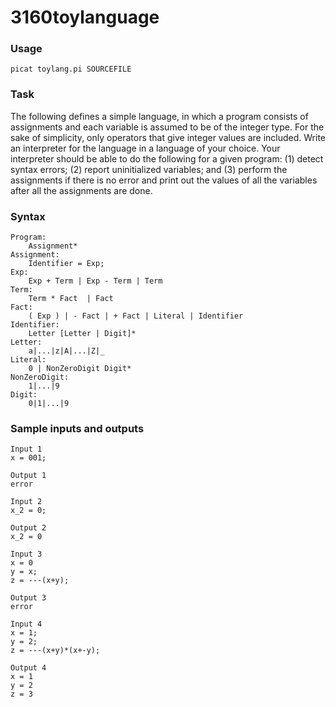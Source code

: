 # 3160toylanguage
### Usage
	picat toylang.pi SOURCEFILE
### Task
The following defines a simple language, in which a program consists of assignments and each variable is assumed to be of the integer type. For the sake of simplicity, only operators that give integer values are included. Write an interpreter for the language in a language of your choice. Your interpreter should be able to do the following for a given program: (1) detect syntax errors; (2) report uninitialized variables; and (3) perform the assignments if there is no error and print out the values of all the variables after all the assignments are done.
### Syntax
	Program:
		Assignment*
	Assignment:
		Identifier = Exp;
	Exp: 
		Exp + Term | Exp - Term | Term
	Term:
		Term * Fact  | Fact
	Fact:
		( Exp ) | - Fact | + Fact | Literal | Identifier
	Identifier:
		Letter [Letter | Digit]*
	Letter:
		a|...|z|A|...|Z|_
	Literal:
		0 | NonZeroDigit Digit*
	NonZeroDigit:
		1|...|9
	Digit:
		0|1|...|9
### Sample inputs and outputs
	Input 1
	x = 001;

	Output 1
	error

	Input 2
	x_2 = 0;

	Output 2
	x_2 = 0

	Input 3
	x = 0
	y = x;
	z = ---(x+y);

	Output 3
	error

	Input 4
	x = 1;
	y = 2;
	z = ---(x+y)*(x+-y);

	Output 4
	x = 1
	y = 2
	z = 3